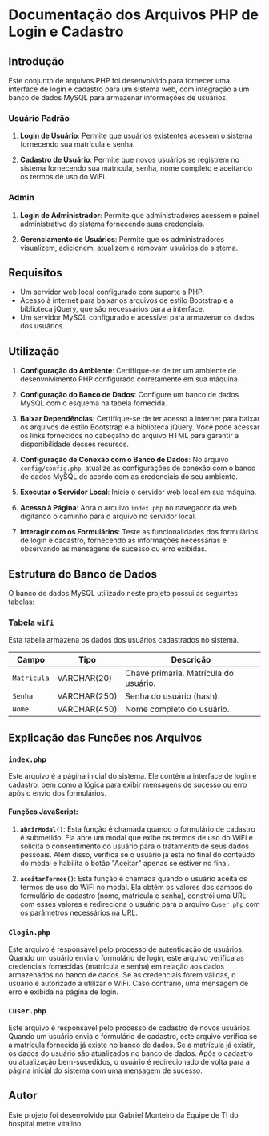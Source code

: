 # Documentação dos Arquivos PHP de Login e Cadastro

## Introdução

Este conjunto de arquivos PHP foi desenvolvido para fornecer uma interface de login e cadastro para um sistema web, com integração a um banco de dados MySQL para armazenar informações de usuários.

### Usuário Padrão

1. **Login de Usuário**: Permite que usuários existentes acessem o sistema fornecendo sua matrícula e senha.
   
2. **Cadastro de Usuário**: Permite que novos usuários se registrem no sistema fornecendo sua matrícula, senha, nome completo e aceitando os termos de uso do WiFi.

### Admin

1. **Login de Administrador**: Permite que administradores acessem o painel administrativo do sistema fornecendo suas credenciais.
   
2. **Gerenciamento de Usuários**: Permite que os administradores visualizem, adicionem, atualizem e removam usuários do sistema.


## Requisitos

- Um servidor web local configurado com suporte a PHP.
- Acesso à internet para baixar os arquivos de estilo Bootstrap e a biblioteca jQuery, que são necessários para a interface.
- Um servidor MySQL configurado e acessível para armazenar os dados dos usuários.

## Utilização

1. **Configuração do Ambiente**: Certifique-se de ter um ambiente de desenvolvimento PHP configurado corretamente em sua máquina.

2. **Configuração do Banco de Dados**: Configure um banco de dados MySQL com o esquema na tabela fornecida.

3. **Baixar Dependências**: Certifique-se de ter acesso à internet para baixar os arquivos de estilo Bootstrap e a biblioteca jQuery. Você pode acessar os links fornecidos no cabeçalho do arquivo HTML para garantir a disponibilidade desses recursos.

4. **Configuração de Conexão com o Banco de Dados**: No arquivo `config/config.php`, atualize as configurações de conexão com o banco de dados MySQL de acordo com as credenciais do seu ambiente.

5. **Executar o Servidor Local**: Inicie o servidor web local em sua máquina.

6. **Acesso à Página**: Abra o arquivo `index.php` no navegador da web digitando o caminho para o arquivo no servidor local.

7. **Interagir com os Formulários**: Teste as funcionalidades dos formulários de login e cadastro, fornecendo as informações necessárias e observando as mensagens de sucesso ou erro exibidas.

## Estrutura do Banco de Dados

O banco de dados MySQL utilizado neste projeto possui as seguintes tabelas:

### Tabela `wifi`

Esta tabela armazena os dados dos usuários cadastrados no sistema.

| Campo     | Tipo       | Descrição                                   |
| --------- | ---------- | ------------------------------------------- |
| `Matricula` | VARCHAR(20) | Chave primária. Matrícula do usuário.    |
| `Senha`     | VARCHAR(250)| Senha do usuário (hash).                  |
| `Nome`      | VARCHAR(450)| Nome completo do usuário.                 |

## Explicação das Funções nos Arquivos

### `index.php`

Este arquivo é a página inicial do sistema. Ele contém a interface de login e cadastro, bem como a lógica para exibir mensagens de sucesso ou erro após o envio dos formulários.

#### Funções JavaScript:

1. **`abrirModal()`**: Esta função é chamada quando o formulário de cadastro é submetido. Ela abre um modal que exibe os termos de uso do WiFi e solicita o consentimento do usuário para o tratamento de seus dados pessoais. Além disso, verifica se o usuário já está no final do conteúdo do modal e habilita o botão "Aceitar" apenas se estiver no final.

2. **`aceitarTermos()`**: Esta função é chamada quando o usuário aceita os termos de uso do WiFi no modal. Ela obtém os valores dos campos do formulário de cadastro (nome, matrícula e senha), constrói uma URL com esses valores e redireciona o usuário para o arquivo `Cuser.php` com os parâmetros necessários na URL.

### `Clogin.php`

Este arquivo é responsável pelo processo de autenticação de usuários. Quando um usuário envia o formulário de login, este arquivo verifica as credenciais fornecidas (matrícula e senha) em relação aos dados armazenados no banco de dados. Se as credenciais forem válidas, o usuário é autorizado a utilizar o WiFi. Caso contrário, uma mensagem de erro é exibida na página de login.

### `Cuser.php`

Este arquivo é responsável pelo processo de cadastro de novos usuários. Quando um usuário envia o formulário de cadastro, este arquivo verifica se a matrícula fornecida já existe no banco de dados. Se a matrícula já existir, os dados do usuário são atualizados no banco de dados. Após o cadastro ou atualização bem-sucedidos, o usuário é redirecionado de volta para a página inicial do sistema com uma mensagem de sucesso.

## Autor

Este projeto foi desenvolvido por Gabriel Monteiro da Equipe de TI do hospital metre vitalino.
